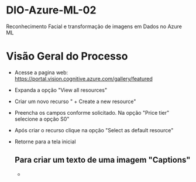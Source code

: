 # DIO-Azure-ML-02
Reconhecimento Facial e transformação de imagens em Dados no Azure ML

# Visão Geral do Processo
- Acesse a pagina web: https://portal.vision.cognitive.azure.com/gallery/featured
- Expanda a opção "View all resources"
- Criar um novo recurso " + Create a new resource"
- Preencha os campos conforme solicitado. Na opção "Price tier" selecione a opção S0"
- Após criar o recurso clique na opção "Select as default resource"
- Retorne para a tela inicial

  ## Para criar um texto de uma imagem "Captions"
  - 


